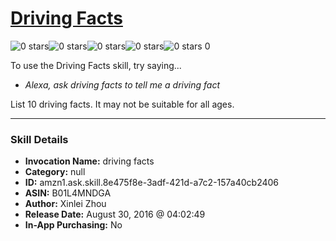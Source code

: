 # [Driving Facts](http://alexa.amazon.com/#skills/amzn1.ask.skill.8e475f8e-3adf-421d-a7c2-157a40cb2406)
![0 stars](../../images/ic_star_border_black_18dp_1x.png)![0 stars](../../images/ic_star_border_black_18dp_1x.png)![0 stars](../../images/ic_star_border_black_18dp_1x.png)![0 stars](../../images/ic_star_border_black_18dp_1x.png)![0 stars](../../images/ic_star_border_black_18dp_1x.png) 0

To use the Driving Facts skill, try saying...

* *Alexa, ask driving facts to tell me a driving fact*

List 10 driving facts. It may not be suitable for all ages.

***

### Skill Details

* **Invocation Name:** driving facts
* **Category:** null
* **ID:** amzn1.ask.skill.8e475f8e-3adf-421d-a7c2-157a40cb2406
* **ASIN:** B01L4MNDGA
* **Author:** Xinlei Zhou
* **Release Date:** August 30, 2016 @ 04:02:49
* **In-App Purchasing:** No
